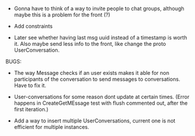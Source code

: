 - Gonna have to think of a way to invite people to chat groups, although maybe this is a problem for the front (?)

- Add constraints

- Later see whether having last msg uuid instead of a timestamp is worth it. Also maybe send less info to the front, like change the proto UserConversation.

BUGS:
- The way Message checks if an user exists makes it able for non participants of the conversation to send messages to conversations. Have to fix it. 
- User-conversations for some reason dont update at certain times. (Error happens in CreateGetMEssage test with flush commented out, after the first iteration.)

- Add a way to insert multiple UserConversations, current one is not efficient for multiple instances.